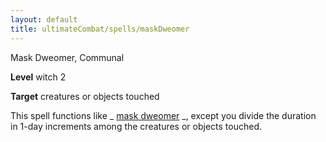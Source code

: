 ```yaml
---
layout: default
title: ultimateCombat/spells/maskDweomer
---
```

Mask Dweomer, Communal

**Level** witch 2

**Target** creatures or objects touched

This spell functions like _ [mask dweomer](advanced/spells/maskDweomer#_mask-dweomer) _, except you divide the duration in 1-day increments among the creatures or objects touched.

